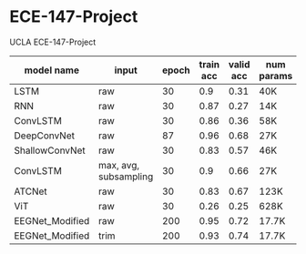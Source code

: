 # ECE-147-Project

UCLA ECE-147-Project

| model name     | input                   | epoch | train acc | valid acc | num params  |  test acc  |
|----------------|-------------------------|-------|-----------|-----------|-------------|------------|
| LSTM           | raw                     | 30    | 0.9       | 0.31      | 40K         |   	  |
| RNN            | raw                     | 30    | 0.87      | 0.27      | 14K         |   	  |
| ConvLSTM       | raw                     | 30    | 0.86      | 0.36      | 58K         |   	  |
| DeepConvNet    | raw                     | 87    | 0.96      | 0.68      | 27K         | 0.64   	  |
| ShallowConvNet | raw                     | 30    | 0.83      | 0.57      | 46K         | 0.55   	  |
| ConvLSTM       | max, avg, subsampling   | 30    | 0.9       | 0.66      | 27K         |    	  |
| ATCNet         | raw                     | 30    | 0.83      | 0.67      | 123K        | 0.67   	  |
| ViT            | raw                     | 30    | 0.26      | 0.25      | 628K        |   	  |
| EEGNet_Modified| raw                     | 200   | 0.95      | 0.72      | 17.7K       | 0.73   	  |
| EEGNet_Modified| trim                    | 200   | 0.93      | 0.74      | 17.7K       | 0.74   	  |


